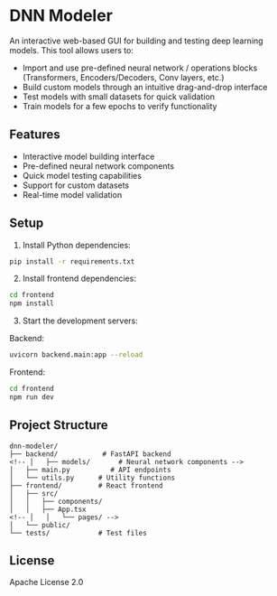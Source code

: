 # DNN Modeler

An interactive web-based GUI for building and testing deep learning models. This tool allows users to:

- Import and use pre-defined neural network / operations blocks (Transformers, Encoders/Decoders, Conv layers, etc.)
- Build custom models through an intuitive drag-and-drop interface
- Test models with small datasets for quick validation
- Train models for a few epochs to verify functionality

## Features

- Interactive model building interface
- Pre-defined neural network components
- Quick model testing capabilities
- Support for custom datasets
- Real-time model validation

## Setup

1. Install Python dependencies:
```bash
pip install -r requirements.txt
```

2. Install frontend dependencies:
```bash
cd frontend
npm install
```

3. Start the development servers:

Backend:
```bash
uvicorn backend.main:app --reload
```

Frontend:
```bash
cd frontend
npm run dev
```

## Project Structure

```
dnn-modeler/
├── backend/           # FastAPI backend
<!-- │   ├── models/       # Neural network components -->
│   ├── main.py          # API endpoints
│   └── utils.py      # Utility functions
├── frontend/         # React frontend
│   ├── src/
│   │   ├── components/
│   │   ├── App.tsx
<!-- │   │   └── pages/ -->
│   └── public/
└── tests/            # Test files
```

## License

Apache License 2.0